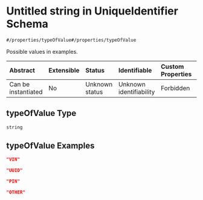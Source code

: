# Untitled string in UniqueIdentifier Schema

```txt
#/properties/typeOfValue#/properties/typeOfValue
```

Possible values in examples.

| Abstract            | Extensible | Status         | Identifiable            | Custom Properties | Additional Properties | Access Restrictions | Defined In                                                                                                    |
| :------------------ | :--------- | :------------- | :---------------------- | :---------------- | :-------------------- | :------------------ | :------------------------------------------------------------------------------------------------------------ |
| Can be instantiated | No         | Unknown status | Unknown identifiability | Forbidden         | Allowed               | none                | [unique-identifier.json*](../../schema/operational-information/unique-identifier.json "open original schema") |

## typeOfValue Type

`string`

## typeOfValue Examples

```json
"VIN"
```

```json
"UUID"
```

```json
"PIN"
```

```json
"OTHER"
```
